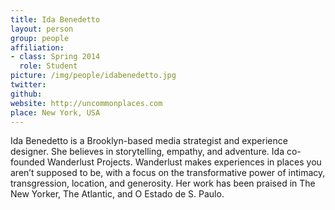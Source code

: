 ```yaml
---
title: Ida Benedetto
layout: person
group: people
affiliation:
- class: Spring 2014
  role: Student
picture: /img/people/idabenedetto.jpg
twitter:
github:
website: http://uncommonplaces.com
place: New York, USA
---
```

Ida Benedetto is a Brooklyn-based media strategist and experience designer. She believes in storytelling, empathy, and adventure. Ida co-founded Wanderlust Projects. Wanderlust makes experiences in places you aren’t supposed to be, with a focus on the transformative power of intimacy, transgression, location, and generosity. Her work has been praised in The New Yorker, The Atlantic, and O Estado de S. Paulo.
